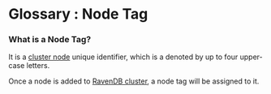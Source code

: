 ﻿# Glossary : Node Tag

### What is a Node Tag?

It is a [cluster node](cluster-node) unique identifier, which is a denoted by up to four upper-case letters.

Once a node is added to [RavenDB cluster](ravendb-cluster), a node tag will be assigned to it.
